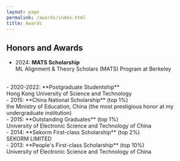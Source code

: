 ```yaml
---
layout: page
permalink: /awards/index.html
title: Awards
---
```


## Honors and Awards

- 2024: **MATS Scholarship** <br> ML Alignment & Theory Scholars (MATS) Program at Berkeley
<br>
- 2020-2022: **Postgraduate Studentship** <br> Hong Kong University of Science and Technology
<br>
- 2015: **China National Scholarship** (top 1%)<br> the Ministry of Education, China (the most prestigious honor at my undergraduate institution)
<br>
- 2015: **Outstanding Graduates** (top 1%)<br> University of Electronic Science and Technology of China
<br>
- 2014: **Sekorm First-class Scholarship** (top 2%)<br> SEKORM LIMITED
<br>
- 2013: **People's First-class Scholarship** (top 10%)<br> University of Electronic Science and Technology of China
<br>

<!-- - 2024: **MATS Scholarship** <br> $12,000  for 10 weeks, ML Alignment & Theory Scholars (MATS) Program at Berkeley
<br>
- 2020-2022: **Postgraduate Studentship** <br>220,200 HKD per year, Hong Kong University of Science and Technology
<br>
- 2015: **China National Scholarship** (top 1%)<br>8,000 CNY, the Ministry of Education, China (the most prestigious honor at my undergraduate institution)
<br>
- 2015: **Outstanding Graduates** (top 1%)<br>University of Electronic Science and Technology of China
<br>
- 2014: **Sekorm First-class Scholarship** (top 2%)<br>8,000 CNY, SEKORM LIMITED
<br>
- 2013: **People's First-class Scholarship** (top 10%)<br> 3,000 CNY, University of Electronic Science and Technology of China
<br> -->




<!-- Lastest Update: 27th Aug 2023 &nbsp; [中文版本 (Chinese Version)](https://caihanlin.com/file/awards-zh/)

## Scholarships

- August 2023：**FEPG Scholarship** (about $1400)<br>One of the highest undergraduate awards at FZU.
- May 2023：**XiamenAir Scholarship** (about $600)<br>One of the highest undergraduate awards at FZU
- Oct 2023：Best Academic Performance of Maynooth (€100)
<br>

## Competitions

- Aug 2023：**<font color='red'>Best Technology Award</font>** in National Youth Science Innovation Project Competition
- June 2023：**First Prize (Provincial championship)** in Fujian Youth Science Innovation Project Competition
- May 2023：**<font color='red'>Finalist Award</font>** in Mathematical Contest In Modeling (Top 1% of all 20508 paper)
- June 2022：**Champion** of 100-meter Freestyle Swimming Competition of Fuzhou University
- June 2022：Third Prize in the 13th Nanwei Cup Mathematical Mathematical Contest in Modeling<br>

## Honors

- Aug 2023：**FEPG Scholarship (Top 0.5%)**<br>Funded by Fujian Energy Petrochemical Group
- June 2022：*Nomination for China Telecom Scholarship*<br>

## Services

- Sep 2022 - Sep 2023：IEEE Student Membership, CAAI Student Membership -->

